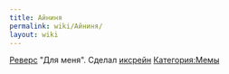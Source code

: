 ```yaml
---
title: Айниня
permalink: wiki/Айниня/
layout: wiki
---
```


[Реверс](Термины "wikilink") "Для меня".
Сделал [иксрейн](/wiki/XRain777 "wikilink")
[Категория:Мемы](Категория:Мемы "wikilink")
